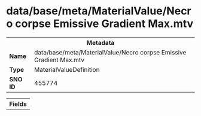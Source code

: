 <h1>data/base/meta/MaterialValue/Necro corpse Emissive Gradient Max.mtv</h1><table><tr><th colspan="100%">Metadata</th></tr><tr><td><b>Name</b></td><td>data/base/meta/MaterialValue/Necro corpse Emissive Gradient Max.mtv</td></tr><tr><td><b>Type</b></td><td>MaterialValueDefinition</td></tr><tr><td><b>SNO ID</b></td><td>455774</td></tr></table>

<table><tr><th colspan="100%">Fields</th></tr></table>

